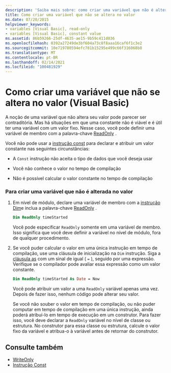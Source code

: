```yaml
---
description: 'Saiba mais sobre: como criar uma variável que não é alterada no valor (Visual Basic)'
title: Como criar uma variável que não se altera no valor
ms.date: 07/20/2015
helpviewer_keywords:
- variables [Visual Basic], read-only
- variables [Visual Basic], constant value
ms.assetid: 86b59266-25df-4635-ae15-9b59c411d036
ms.openlocfilehash: 0392a27249de3bf604a73c8f8aaa16caf6f1c3e2
ms.sourcegitcommit: 10e719780594efc781b15295e499c66f316068b8
ms.translationtype: MT
ms.contentlocale: pt-BR
ms.lasthandoff: 02/14/2021
ms.locfileid: "100481929"
---
```

# <a name="how-to-create-a-variable-that-does-not-change-in-value-visual-basic"></a>Como criar uma variável que não se altera no valor (Visual Basic)

A noção de uma variável que não altera seu valor pode parecer ser contraditória. Mas há situações em que uma constante não é viável e é útil ter uma variável com um valor fixo. Nesse caso, você pode definir uma variável de membro com a palavra-chave [ReadOnly](../../../language-reference/modifiers/readonly.md) .

Você não pode usar a [instrução const](../../../language-reference/statements/const-statement.md) para declarar e atribuir um valor constante nas seguintes circunstâncias:

- A `Const` instrução não aceita o tipo de dados que você deseja usar

- Você não conhece o valor no tempo de compilação

- Não é possível calcular o valor constante no tempo de compilação

### <a name="to-create-a-variable-that-does-not-change-in-value"></a>Para criar uma variável que não é alterada no valor

1. Em nível de módulo, declare uma variável de membro com a [instrução Dim](../../../language-reference/statements/dim-statement.md)e inclua a palavra-chave [ReadOnly](../../../language-reference/modifiers/readonly.md) .

    ```vb
    Dim ReadOnly timeStarted
    ```

    Você pode especificar `ReadOnly` somente em uma variável de membro. Isso significa que você deve definir a variável no nível de módulo, fora de qualquer procedimento.

2. Se você puder calcular o valor em uma única instrução em tempo de compilação, use uma cláusula de inicialização na `Dim` instrução. Siga a [cláusula as](../../../language-reference/statements/as-clause.md) com um sinal de igual ( `=` ), seguido por uma expressão. Verifique se o compilador pode avaliar essa expressão como um valor constante.

    ```vb
    Dim ReadOnly timeStarted As Date = Now
    ```

    Você pode atribuir um valor a uma `ReadOnly` variável apenas uma vez. Depois de fazer isso, nenhum código pode alterar seu valor.

    Se você não souber o valor em tempo de compilação, ou não puder computar em tempo de compilação em uma única instrução, ainda poderá atribuí-lo em tempo de execução em um construtor. Para fazer isso, você deve declarar a `ReadOnly` variável no nível de classe ou estrutura. No construtor para essa classe ou estrutura, calcule o valor fixo da variável e atribua-o à variável antes de retornar do construtor.

## <a name="see-also"></a>Consulte também

- [WriteOnly](../../../language-reference/modifiers/writeonly.md)
- [Instrução Const](../../../language-reference/statements/const-statement.md)
